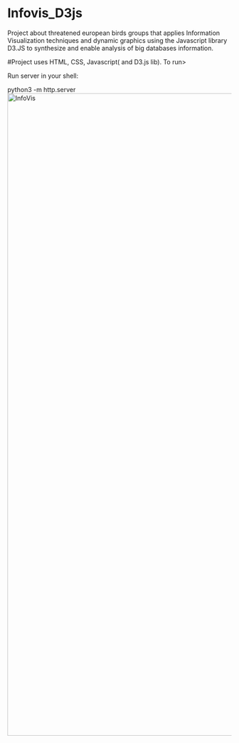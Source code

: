 # Infovis_D3js

Project about threatened european birds groups that applies Information Visualization techniques and dynamic graphics using the Javascript library D3.JS to synthesize and enable analysis of big databases information.

#Project uses HTML, CSS, Javascript( and D3.js lib). To run>

Run server in your shell:

python3 -m http.server
<img width="1440" alt="InfoVis" src="https://user-images.githubusercontent.com/101675287/221942888-902acc44-800a-45cf-86d3-ad5f2bde8e06.png">
